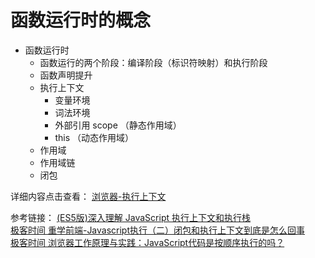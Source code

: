 # 函数运行时的概念

- 函数运行时
  - 函数运行的两个阶段：编译阶段（标识符映射）和执行阶段
  - 函数声明提升
  - 执行上下文
    - 变量环境
    - 词法环境
    - 外部引用 scope （静态作用域）
    - this （动态作用域）
  - 作用域
  - 作用域链
  - 闭包

详细内容点击查看：
[浏览器-执行上下文](/Browser/Render/js_execute.html)

参考链接：
[(ES5版)深入理解 JavaScript 执行上下文和执行栈](https://mp.weixin.qq.com/s/IfLjuSVZorM_JT4u8Kffxg)<br>
[极客时间 重学前端-Javascript执行（二）闭包和执行上下文到底是怎么回事](https://time.geekbang.org/column/article/83302)<br>
[极客时间 浏览器工作原理与实践：JavaScript代码是按顺序执行的吗？](https://time.geekbang.org/column/article/119046)